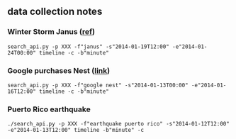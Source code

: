 ## data collection notes

### Winter Storm Janus ([ref](http://www.weather.com/news/winter-storm-janus-state-impacts-20140121?hootPostID=c65219c96c722a5491d22a410645eb19)) 

`search_api.py -p XXX -f"janus" -s"2014-01-19T12:00" -e"2014-01-24T00:00" timeline -c -b"minute"`


### Google purchases Nest ([link](http://techcrunch.com/2014/01/13/google-just-bought-connected-device-company-nest-for-3-2b-in-cash/#))

`search_api.py -p XXX -f"google nest" -s"2014-01-13T00:00" -e"2014-01-16T12:00" timeline -c -b"minute"`


### Puerto Rico earthquake

`./search_api.py -p XXX -f"earthquake puerto rico" -s"2014-01-12T12:00" -e"2014-01-13T12:00" timeline -b"minute" -c`
